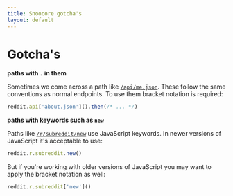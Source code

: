```yaml
---
title: Snoocore gotcha's
layout: default
---
```


# Gotcha's

**paths with `.` in them**

Sometimes we come across a path like [`/api/me.json`](http://www.reddit.com/dev/api#GET_api_me.json). These follow the same conventions as normal endpoints. To use them bracket notation is required:

```javascript
reddit.api['about.json']().then(/* ... */)
```

**paths with keywords such as `new`**

Paths like [`/r/subreddit/new`](http://www.reddit.com/dev/api#GET_new) use JavaScript keywords. In newer versions of JavaScript it's acceptable to use:

```javascript
reddit.r.subreddit.new()
```

But if you're working with older versions of JavaScript you may want to apply the bracket notation as well:

```javascript
reddit.r.subreddit['new']()
```
